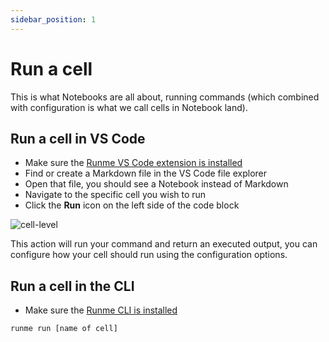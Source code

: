 ```yaml
---
sidebar_position: 1
---
```


# Run a cell

This is what Notebooks are all about, running commands (which combined with configuration is what we call cells in Notebook land).

## Run a cell in VS Code

- Make sure the [Runme VS Code extension is installed](/installation/vscode)
- Find or create a Markdown file in the VS Code file explorer
- Open that file, you should see a Notebook instead of Markdown
- Navigate to the specific cell you wish to run
- Click the **Run** icon on the left side of the code block

![cell-level](/img/configuration-page/cell-level-npm-install.png)

This action will run your command and return an executed output, you can configure how your cell should run using the configuration options.

## Run a cell in the CLI

- Make sure the [Runme CLI is installed](/installation/cli)

```sh
runme run [name of cell]
```
